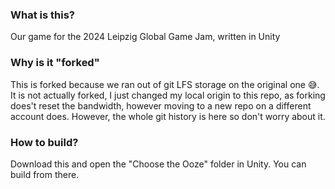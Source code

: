 ### What is this?
Our game for the 2024 Leipzig Global Game Jam, written in Unity

### Why is it "forked"
This is forked because we ran out of git LFS storage on the original one 😅. It is not actually forked, I just changed my local origin to this repo, as forking does't reset the bandwidth, however moving to a new repo on a different account does. However, the whole git history is here so don't worry about it.

### How to build?
Download this and open the "Choose the Ooze" folder in Unity. You can build from there.
